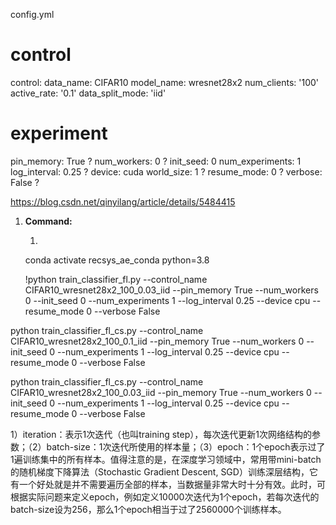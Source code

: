 config.yml
# control
control:
  data_name: CIFAR10
  model_name: wresnet28x2
  num_clients: '100'
  active_rate: '0.1'
  data_split_mode: 'iid'
# experiment
pin_memory: True    ?
num_workers: 0  ?
init_seed: 0
num_experiments: 1
log_interval: 0.25  ?
device: cuda
world_size: 1   ?
resume_mode: 0  ?
verbose: False  ?


https://blog.csdn.net/qinyilang/article/details/5484415


1. **Command:**
   
   1. 
   conda activate recsys_ae_conda python=3.8
   <!-- train_classifier_fl -->
   !python train_classifier_fl.py --control_name CIFAR10_wresnet28x2_100_0.03_iid --pin_memory True --num_workers 0 --init_seed 0 --num_experiments 1 --log_interval 0.25 --device cpu --resume_mode 0 --verbose False
  <!-- train_classifier_fl 标准-->
   python train_classifier_fl_cs.py --control_name CIFAR10_wresnet28x2_100_0.1_iid --pin_memory True --num_workers 0 --init_seed 0 --num_experiments 1 --log_interval 0.25 --device cpu --resume_mode 0 --verbose False

   python train_classifier_fl_cs.py --control_name CIFAR10_wresnet28x2_100_0.03_iid --pin_memory True --num_workers 0 --init_seed 0 --num_experiments 1 --log_interval 0.25 --device cpu --resume_mode 0 --verbose False


   


1）iteration：表示1次迭代（也叫training step），每次迭代更新1次网络结构的参数；（2）batch-size：1次迭代所使用的样本量；（3）epoch：1个epoch表示过了1遍训练集中的所有样本。值得注意的是，在深度学习领域中，常用带mini-batch的随机梯度下降算法（Stochastic Gradient Descent, SGD）训练深层结构，它有一个好处就是并不需要遍历全部的样本，当数据量非常大时十分有效。此时，可根据实际问题来定义epoch，例如定义10000次迭代为1个epoch，若每次迭代的batch-size设为256，那么1个epoch相当于过了2560000个训练样本。

